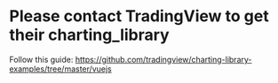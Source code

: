 # Please contact TradingView to get their charting_library

Follow this guide:
https://github.com/tradingview/charting-library-examples/tree/master/vuejs